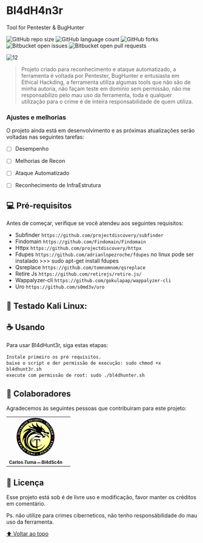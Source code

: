 # Bl4dH4n3r
 Tool for Pentester & BugHunter

<!---Esses são exemplos. Veja https://shields.io para outras pessoas ou para personalizar este conjunto de escudos. Você pode querer incluir dependências, status do projeto e informações de licença aqui--->

![GitHub repo size](https://img.shields.io/github/repo-size/iuricode/README-template?style=for-the-badge)
![GitHub language count](https://img.shields.io/github/languages/count/iuricode/README-template?style=for-the-badge)
![GitHub forks](https://img.shields.io/github/forks/iuricode/README-template?style=for-the-badge)
![Bitbucket open issues](https://img.shields.io/bitbucket/issues/iuricode/README-template?style=for-the-badge)
![Bitbucket open pull requests](https://img.shields.io/bitbucket/pr-raw/iuricode/README-template?style=for-the-badge)

<!---<img src="bl4dsc4n.jpge" alt="bl4dsc4n"--->
![12](https://user-images.githubusercontent.com/13341724/163570573-3cf1e602-c45d-4638-b943-2025a2826437.PNG)


> Projeto criado para reconhecimento e ataque automatizado, a ferramenta é voltada por Pentester, BugHunter e entusiasta em Ethical Hackding, a ferramenta utiliza  algumas tools que não são de minha autoria, não façam teste em dominio sem permissão, não me responsabilizo pelo mau uso da ferramenta, toda e qualquer utilização para o crime é de inteira responsabilidade de quem utiliza.

### Ajustes e melhorias

O projeto ainda está em desenvolvimento e as próximas atualizações serão voltadas nas seguintes tarefas:

- [ ] Desempenho
- [ ] Melhorias de Recon 
- [ ] Ataque Automatizado
- [ ] Reconhecimento de InfraEstrutura


## 💻 Pré-requisitos

Antes de começar, verifique se você atendeu aos seguintes requisitos:

* Subfinder `https://github.com/projectdiscovery/subfinder`
* Findomain `https://github.com/Findomain/Findomain`
* Httpx `https://github.com/projectdiscovery/httpx`
* Fdupes `https://github.com/adrianlopezroche/fdupes` no linux pode ser instalado >>> sudo apt-get install fdupes
* Qsreplace `https://github.com/tomnomnom/qsreplace`
* Retire Js `https://github.com/retirejs/retire.js/`
* Wappalyzer-cli `https://github.com/gokulapap/wappalyzer-cli`
* Uro `https://github.com/s0md3v/uro`

## 🚀 Testado Kali Linux:

## ☕ Usando <Bl4dH4nt3r>

Para usar Bl4dHunt3r, siga estas etapas:

```
Instale primeiro os pré requisitos.
baixe o script e der permissão de execução: sudo chmod +x bl4dhunt3r.sh
execute com permissão de root: sudo ./bl4dhunter.sh 
```

## 🤝 Colaboradores

Agradecemos às seguintes pessoas que contribuíram para este projeto:

<table>
  <tr>
    <td align="center">
      <a href="#">
        <img src="bl4dsc4n.jpeg" width="100px;" alt="Carlos Tuma - Bl4dSc4n"/><br>
        <sub>
          <b>Carlos Tuma - Bl4dSc4n</b>
        </sub>
      </a>
    </td>
    <td align="center">
  </tr>
</table>


## 📝 Licença

Esse projeto está sob é de livre uso e modificação, favor manter os créditos em comentário.
 
Ps. não utilize para crimes ciberneticos, não tenho responsábilidade do mau uso da ferramenta.

[⬆ Voltar ao topo](#nome-do-projeto)<br>
